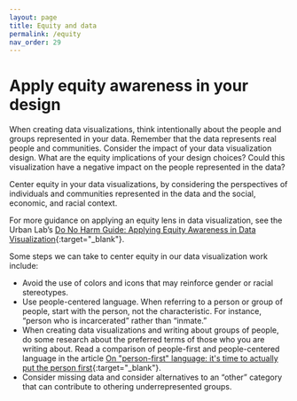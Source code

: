 ```yaml
---
layout: page
title: Equity and data
permalink: /equity
nav_order: 29
---
```


# Apply equity awareness in your design

When creating data visualizations, think intentionally about the people and groups represented in your data. Remember that the data represents real people and communities. Consider the impact of your data visualization design. What are the equity implications of your design choices? Could this visualization have a negative impact on the people represented in the data? 

Center equity in your data visualizations, by considering the perspectives of individuals and communities represented in the data and the social, economic, and racial context. 

For more guidance on applying an equity lens in data visualization, see the Urban Lab’s [Do No Harm Guide: Applying Equity Awareness in Data Visualization](https://www.urban.org/sites/default/files/publication/104296/do-no-harm-guide.pdf){:target="_blank"}.

Some steps we can take to center equity in our data visualization work include: 

* Avoid the use of colors and icons that may reinforce gender or racial stereotypes.
* Use people-centered language. When referring to a person or group of people, start with the person, not the characteristic. For instance, “person who is incarcerated” rather than “inmate.”
* When creating data visualizations and writing about groups of people, do some research about the preferred terms of those who you are writing about. Read a comparison of people-first and people-centered language in the article [On "person-first" language: it's time to actually put the person first](https://radicalcopyeditor.com/2017/07/03/person-centered-language/){:target="_blank"}.
* Consider missing data and consider alternatives to an “other” category that can contribute to othering underrepresented groups.